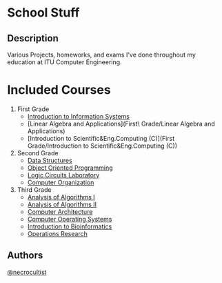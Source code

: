 # School Stuff

## Description

Various Projects, homeworks, and exams I've done throughout my education at ITU Computer Engineering.

# Included Courses
1. First Grade
    * [Introduction to Information Systems](First%20Grade/Introduction%20to%20Information%20Systems)
    * [Linear Algebra and Applications](First\ Grade/Linear Algebra and Applications)
    * [Introduction to Scientific&Eng.Computing (C)](First Grade/Introduction to Scientific&Eng.Computing (C))
2. Second Grade
    * [Data Structures]()
    * [Object Oriented Programming]()
    * [Logic Circuits Laboratory]()
    * [Computer Organization]()
3. Third Grade
    * [Analysis of Algorithms I]()
    * [Analysis of Algorithms II]()
    * [Computer Architecture]()
    * [Computer Operating Systems]()
    * [Introduction to Bioinformatics]()
    * [Operations Research]()

## Authors

[@necrocultist](https://github.com/necrocultist)
